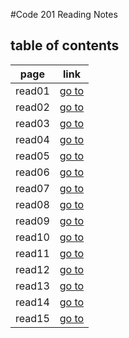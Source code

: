 #Code 201 Reading Notes 

## table of contents 

page | link
------------ | -------------
read01 | [go to](https://ownal-daboubi.github.io/reading-_otes/read01)
read02 | [go to](https://ownal-daboubi.github.io/reading-_otes/read02)
read03 | [go to](https://ownal-daboubi.github.io/reading-_otes/read03)
read04 | [go to](https://ownal-daboubi.github.io/readingnotes201/read04)
read05 | [go to](https://ownal-daboubi.github.io/readingnotes201/read05)
read06 | [go to](https://ownal-daboubi.github.io/readingnotes201/read06)
read07 | [go to](https://ownal-daboubi.github.io/readingnotes201/read07)
read08 | [go to](https://ownal-daboubi.github.io/readingnotes201/read08)
read09 | [go to](https://ownal-daboubi.github.io/readingnotes201/read09)
read10 | [go to](https://ownal-daboubi.github.io/readingnotes201/read10)
read11 | [go to](https://ownal-daboubi.github.io/readingnotes201/read11)
read12 | [go to](https://ownal-daboubi.github.io/readingnotes201/read12)
read13 | [go to](https://ownal-daboubi.github.io/readingnotes201/read13)
read14 | [go to](https://ownal-daboubi.github.io/readingnotes201/read14)
read15 | [go to]()



